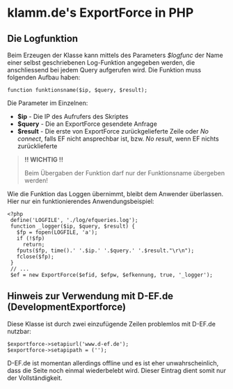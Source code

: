 # klamm.de's ExportForce in PHP

## Die Logfunktion

Beim Erzeugen der Klasse kann mittels des Parameters *$logfunc* der
Name einer selbst geschriebenen Log-Funktion angegeben werden,
die anschliessend bei jedem Query aufgerufen wird.
Die Funktion muss folgenden Aufbau haben:

    function funktionsname($ip, $query, $result);

Die Parameter im Einzelnen:

* **$ip**     - Die IP des Aufrufers des Skriptes
* **$query**  - Die an ExportForce gesendete Anfrage
* **$result** - Die erste von ExportForce zurückgelieferte Zeile
              oder *No connect*, falls EF nicht ansprechbar ist,
              bzw. *No result*, wenn EF nichts zurücklieferte

> **!! WICHTIG !!**
>
>   Beim Übergaben der Funktion darf nur der Funktionsname übergeben
>   werden!

Wie die Funktion das Loggen übernimmt, bleibt dem Anwender
überlassen. Hier nur ein funktionierendes Anwendungsbeispiel:

    <?php
     define('LOGFILE', './log/efqueries.log');
     function _logger($ip, $query, $result) {
       $fp = fopen(LOGFILE, 'a');
       if (!$fp)
         return;
       fputs($fp, time().' '.$ip.' '.$query.' '.$result."\r\n");
       fclose($fp);
     }
     // ...
     $ef = new ExportForce($efid, $efpw, $efkennung, true, '_logger');

## Hinweis zur Verwendung mit D-EF.de (DevelopmentExportforce)

Diese Klasse ist durch zwei einzufügende Zeilen problemlos mit D-EF.de nutzbar:

    $exportforce->setapiurl('www.d-ef.de');
    $exportforce->setapipath = ('');

D-EF.de ist momentan allerdings offline und es ist eher unwahrscheinlich, dass die
Seite noch einmal wiederbelebt wird. Dieser Eintrag dient somit nur der Vollständigkeit.